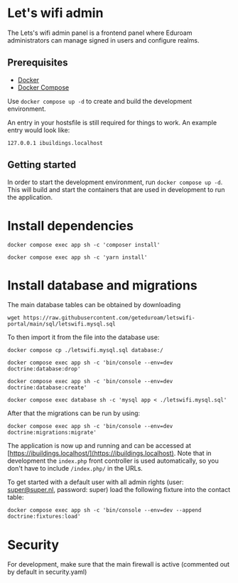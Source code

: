 # Let's wifi admin

The Lets's wifi admin panel is a frontend panel where Eduroam administrators can manage signed in users and configure realms. 

## Prerequisites

- [Docker](https://docs.docker.com/engine/install/)
- [Docker Compose](https://docs.docker.com/compose/install/)

Use `docker compose up -d` to create and build the development environment.

An entry in your hostsfile is still required for things to work. An example entry would look like:

```
127.0.0.1 ibuildings.localhost
```

## Getting started

In order to start the development environment, run `docker compose up -d`. This will build and start the containers that are
used in development to run the application.

# Install dependencies
```
docker compose exec app sh -c 'composer install'

docker compose exec app sh -c 'yarn install'
```

# Install database and migrations

The main database tables can be obtained by downloading 
```
wget https://raw.githubusercontent.com/geteduroam/letswifi-portal/main/sql/letswifi.mysql.sql
```

To then import it from the file into the database use:
```
docker compose cp ./letswifi.mysql.sql database:/

docker compose exec app sh -c 'bin/console --env=dev doctrine:database:drop'

docker compose exec app sh -c 'bin/console --env=dev doctrine:database:create'

docker compose exec database sh -c 'mysql app < ./letswifi.mysql.sql' 
```

After that the migrations can be run by using:
```
docker compose exec app sh -c 'bin/console --env=dev doctrine:migrations:migrate'
```

The application is now up and running and can be accessed at
[https://ibuildings.localhost/](https://ibuildings.localhost). Note that in development the `index.php`
front controller is used automatically, so you don't have to include `/index.php/` in the URLs.

To get started with a default user with all admin rights (user: super@super.nl, password: super) load the following fixture into the contact table:
```
docker compose exec app sh -c 'bin/console --env=dev --append doctrine:fixtures:load'
```

# Security
For development, make sure that the main firewall is active (commented out by
default in security.yaml)
